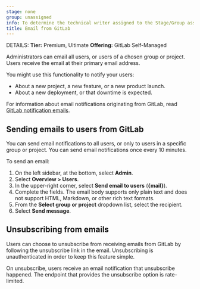 ```yaml
---
stage: none
group: unassigned
info: To determine the technical writer assigned to the Stage/Group associated with this page, see https://handbook.gitlab.com/handbook/product/ux/technical-writing/#assignments
title: Email from GitLab
---
```


DETAILS:
**Tier:** Premium, Ultimate
**Offering:** GitLab Self-Managed

Administrators can email all users, or users of a chosen group or project.
Users receive the email at their primary email address.

You might use this functionality to notify your users:

- About a new project, a new feature, or a new product launch.
- About a new deployment, or that downtime is expected.

For information about email notifications originating from GitLab, read
[GitLab notification emails](../user/profile/notifications.md).

## Sending emails to users from GitLab

You can send email notifications to all users, or only to users in a specific group or project.
You can send email notifications once every 10 minutes.

To send an email:

1. On the left sidebar, at the bottom, select **Admin**.
1. Select **Overview > Users**.
1. In the upper-right corner, select **Send email to users** (**{mail}**).
1. Complete the fields. The email body supports only plain text and does not support HTML, Markdown, or other rich text formats.
1. From the **Select group or project** dropdown list, select the recipient.
1. Select **Send message**.

## Unsubscribing from emails

Users can choose to unsubscribe from receiving emails from GitLab by following
the unsubscribe link in the email. Unsubscribing is unauthenticated in order
to keep this feature simple.

On unsubscribe, users receive an email notification that unsubscribe happened.
The endpoint that provides the unsubscribe option is rate-limited.

<!-- ## Troubleshooting

Include any troubleshooting steps that you can foresee. If you know beforehand what issues
one might have when setting this up, or when something is changed, or on upgrading, it's
important to describe those, too. Think of things that may go wrong and include them here.
This is important to minimize requests for support, and to avoid doc comments with
questions that you know someone might ask.

Each scenario can be a third-level heading, for example `### Getting error message X`.
If you have none to add when creating a doc, leave this section in place
but commented out to help encourage others to add to it in the future. -->
